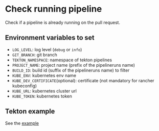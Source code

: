 # Check running pipeline

Check if a pipeline is already running on the pull request.

## Environment variables to set

* `LOG_LEVEL`: log level (`debug` or `info`)
* `GIT_BRANCH`: git branch
* `TEKTON_NAMESPACE`: namespace of tekton pipelines
* `PROJECT_NAME`: project name (prefix of the pipelineruns name)
* `BUILD_ID`: build id (suffix of the pipelineruns name) to filter
* `KUBE_ENV`: kubernetes env name
* `KUBE_DEV_CERTIFICATE`(optional): certificate (not mandatory for rancher kubeconfig) 
* `KUBE_URL`: kubernetes cluster url
* `KUBE_TOKEN`: kubernetes token

## Tekton example

See the [example](./kill-redundant-pipelines.yaml)
